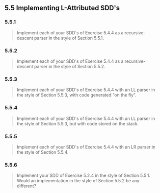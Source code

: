 ## 5.5 Implementing L-Attributed SDD's

### 5.5.1

> Implement each of your SDD's of Exercise 5.4.4 as a recursive-descent parser in the style of Section 5.5.1.

### 5.5.2

> Implement each of your SDD's of Exercise 5.4.4 as a recursive-descent parser in the style of Section 5.5.2.

### 5.5.3

> Implement each of your SDD's of Exercise 5.4.4 with an LL parser in the style of Section 5.5.3, with code generated "on the fly".

### 5.5.4

> Implement each of your SDD's of Exercise 5.4.4 with an LL parser in the style of Section 5.5.3, but with code stored on the stack.

### 5.5.5

> Implement each of your SDD's of Exercise 5.4.4 with an LR parser in the style of Section 5.5.4.

### 5.5.6

> Implement your SDD of Exercise 5.2.4 in the style of Section 5.5.1. Would an implementation in the style of Section 5.5.2 be any different?

